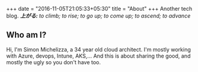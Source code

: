 +++
date = "2016-11-05T21:05:33+05:30"
title = "About"
+++
Another tech blog.
*__上がる:__ to climb; to rise; to go up; to come up; to ascend; to advance*

## Who am I?


Hi, I'm Simon Michelizza, a 34 year old cloud architect. I'm mostly working with Azure, devops, Intune, AKS,... And this is about sharing the good, and mostly the ugly so you don't have too.
